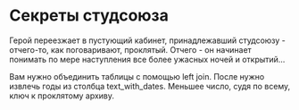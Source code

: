 # Секреты студсоюза
Герой переезжает в пустующий кабинет, принадлежавший студсоюзу - отчего-то, как поговаривают, проклятый. Отчего - он начинает понимать по мере наступления все более ужасных ночей и открытий…

Вам нужно объединить таблицы с помощью left join. После нужно извлечь годы из столбца text_with_dates. Меньшее число, судя по всему, ключ к проклятому архиву.
